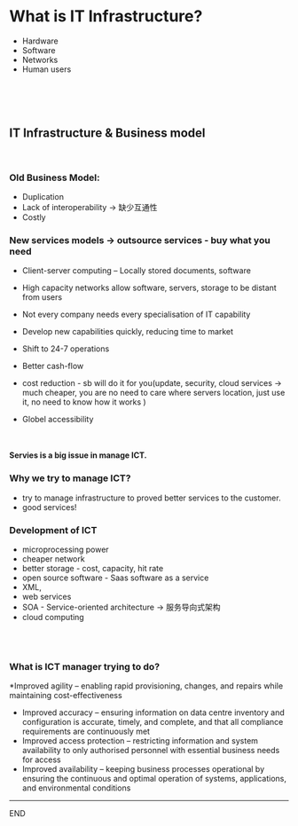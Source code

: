 # What is IT Infrastructure?
* Hardware
* Software
* Networks
* Human users

<br><br><br> 

## IT Infrastructure & Business model
<br> 

### Old Business Model:
* Duplication
* Lack of interoperability -> 缺少互通性
* Costly


### New services models -> outsource services - buy what you need

* Client-server computing – Locally stored documents, software
* High capacity networks allow software, servers, storage to be distant from users
* Not every company needs every specialisation of IT capability
* Develop new capabilities quickly, reducing time to market
* Shift to 24-7 operations <br /> 

* Better cash-flow
* cost reduction - sb will do it for you(update, security, cloud services -> much cheaper, you are no need to care where servers location, just use it, no need to know how it works )
* Globel accessibility
  <br /><br /><br /> 


**Servies is a big issue in manage ICT.**
<br />

### Why we try to manage ICT?
* try to manage infrastructure to proved better services to the customer.
* good services!
  <br />


### Development of ICT
* microprocessing power
* cheaper network
* better storage - cost, capacity, hit rate
* open source software - Saas software as a service
* XML, 
* web services
* SOA - Service-oriented architecture -> 服务导向式架构
* cloud computing 

<br />
<br />

### What is ICT manager trying to do?
*Improved agility – enabling rapid provisioning, changes, and repairs while maintaining cost-effectiveness
* Improved accuracy – ensuring information on data centre inventory and configuration is accurate, timely, and complete, and that all compliance requirements are continuously met
* Improved access protection – restricting information and system availability to only authorised personnel with essential business needs for access
* Improved availability – keeping business processes operational by ensuring the continuous and optimal operation of systems, applications, and environmental conditions









***

END